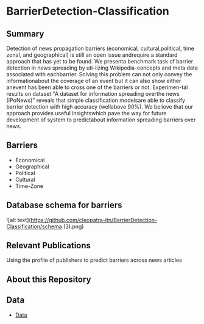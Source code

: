# BarrierDetection-Classification

## Summary
Detection of news propagation barriers (economical, cultural,political, time zonal, and geographical) is still an open issue andrequire a standard approach that has yet to be found. We presenta benchmark task of barrier detection in news spreading by uti-lizing Wikipedia-concepts and meta data associated with eachbarrier. Solving this problem can not only convey the informationabout the coverage of an event but it can also show either anevent has been able to cross one of the barriers or not. Experimen-tal results on dataset "A dataset for information spreading overthe news (IPoNews)" reveals that simple classification modelsare able to classify barrier detection with high accuracy (wellabove 90%). We believe that our approach provides useful insightswhich pave the way for future development of system to predictabout information spreading barriers over news.


## Barriers
- Economical
- Geographical
- Political
- Cultural 
- Time-Zone

## Database schema for barriers
![alt text](https://github.com/cleopatra-itn/BarrierDetection-Classification/schema (3).png)

## Relevant Publications
Using the profile of publishers to predict barriers across news articles

## About this Repository
## Data
- [Data](http://doi.org/10.5281/zenodo.4460020)
